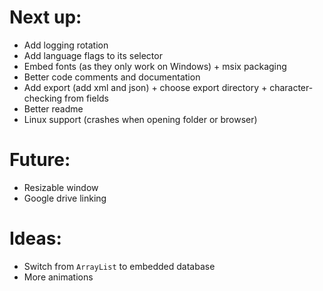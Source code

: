 # Next up:
- Add logging rotation
- Add language flags to its selector
- Embed fonts (as they only work on Windows) + msix packaging
- Better code comments and documentation
- Add export (add xml and json) + choose export directory + character-checking from fields
- Better readme
- Linux support (crashes when opening folder or browser)

# Future:
- Resizable window
- Google drive linking

# Ideas:
- Switch from `ArrayList` to embedded database
- More animations